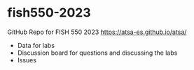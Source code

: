 # fish550-2023
GitHub Repo for FISH 550 2023 https://atsa-es.github.io/atsa/

* Data for labs
* Discussion board for questions and discussing the labs
* Issues
